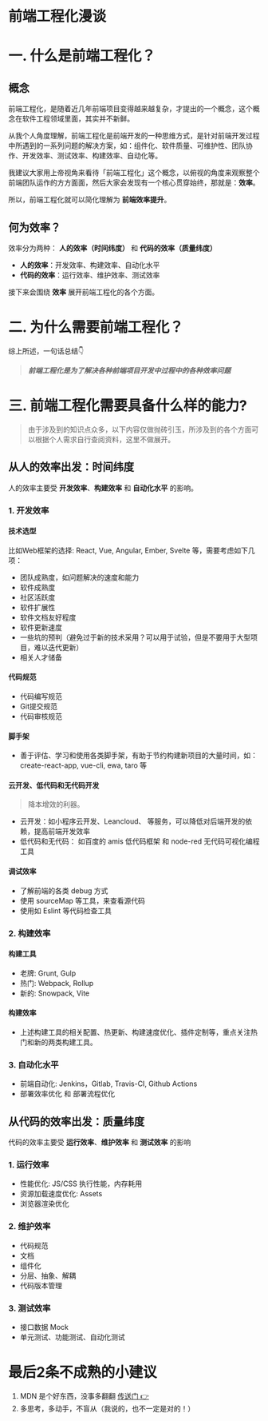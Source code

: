 前端工程化漫谈
============

# 一. 什么是前端工程化？

## 概念

前端工程化，是随着近几年前端项目变得越来越复杂，才提出的一个概念，这个概念在软件工程领域里面，其实并不新鲜。

从我个人角度理解，前端工程化是前端开发的一种思维方式，是针对前端开发过程中所遇到的一系列问题的解决方案，如：组件化、软件质量、可维护性、团队协作、开发效率、测试效率、构建效率、自动化等。

我建议大家用上帝视角来看待「前端工程化」这个概念，以俯视的角度来观察整个前端团队运作的方方面面，然后大家会发现有一个核心贯穿始终，那就是：**效率**。

所以，前端工程化就可以简化理解为 **前端效率提升**。

## 何为效率？

效率分为两种： **人的效率（时间纬度）** 和 **代码的效率（质量纬度）**

+ **人的效率**：开发效率、构建效率、自动化水平
+ **代码的效率**：运行效率、维护效率、测试效率

接下来会围绕 **效率** 展开前端工程化的各个方面。

# 二. 为什么需要前端工程化？

综上所述，一句话总结👇

> ***前端工程化是为了解决各种前端项目开发中过程中的各种效率问题***

# 三. 前端工程化需要具备什么样的能力?

> 由于涉及到的知识点众多，以下内容仅做抛砖引玉，所涉及到的各个方面可以根据个人需求自行查阅资料，这里不做展开。

## 从人的效率出发：时间纬度

人的效率主要受 **开发效率**、**构建效率** 和 **自动化水平** 的影响。

### 1. 开发效率

#### 技术选型

比如Web框架的选择: React, Vue, Angular, Ember, Svelte 等，需要考虑如下几项：

+ 团队成熟度，如问题解决的速度和能力
+ 软件成熟度
+ 社区活跃度
+ 软件扩展性
+ 软件文档友好程度
+ 软件更新速度
+ 一些坑的预判（避免过于新的技术采用？可以用于试验，但是不要用于大型项目，难以迭代更新）
+ 相关人才储备

#### 代码规范

+ 代码编写规范
+ Git提交规范
+ 代码审核规范

#### 脚手架

+ 善于评估、学习和使用各类脚手架，有助于节约构建新项目的大量时间，如：create-react-app, vue-cli, ewa, taro 等

#### 云开发、低代码和无代码开发

> 降本增效的利器。

+ 云开发：如小程序云开发、Leancloud、 等服务，可以降低对后端开发的依赖，提高前端开发效率
+ 低代码和无代码： 如百度的 amis 低代码框架 和 node-red 无代码可视化编程工具

#### 调试效率

+ 了解前端的各类 debug 方式
+ 使用 sourceMap 等工具，来查看源代码
+ 使用如 Eslint 等代码检查工具

### 2. 构建效率

#### 构建工具

+ 老牌: Grunt, Gulp
+ 热门: Webpack, Rollup
+ 新的: Snowpack, Vite

#### 构建效率

+ 上述构建工具的相关配置、热更新、构建速度优化、插件定制等，重点关注热门和新的两类构建工具。

### 3. 自动化水平

+ 前端自动化: Jenkins，Gitlab, Travis-CI, Github Actions
+ 部署效率优化 和 部署流程优化

## 从代码的效率出发：质量纬度

代码的效率主要受 **运行效率**、**维护效率** 和 **测试效率** 的影响

### 1. 运行效率

+ 性能优化: JS/CSS 执行性能，内存耗用
+ 资源加载速度优化: Assets
+ 浏览器渲染优化

### 2. 维护效率

+ 代码规范
+ 文档
+ 组件化
+ 分层、抽象、解耦
+ 代码版本管理

### 3. 测试效率

+ 接口数据 Mock
+ 单元测试、功能测试、自动化测试

# 最后2条不成熟的小建议

1. MDN 是个好东西，没事多翻翻 [传送门 👉](https://developer.mozilla.org/en-US/)
2. 多思考，多动手，不盲从（我说的，也不一定是对的！）